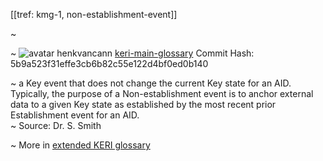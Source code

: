 [[tref: kmg-1, non-establishment-event]]

~ <!-- This is a copy of the saved remote text. Remove it if you like. It is automatically (re)generated -->

~ <span class="meta-info"><span>![avatar](https://avatars.githubusercontent.com/u/479356?v=4) henkvancann</span> <span>[keri-main-glossary](https://github.com/henkvancann/keri-main-glossary)</span> <span class="commit-hash">Commit Hash: 5b9a523f31effe3cb6b82c55e122d4bf0ed0b140</span></span>

~ a Key event that does not change the current Key state for an AID. Typically, the purpose of a Non-establishment event is to anchor external data to a given Key state as established by the most recent prior Establishment event for an AID.  
~ Source: Dr. S. Smith

~ More in <a href="https://weboftrust.github.io/WOT-terms/docs/glossary/non-establishment-event">extended KERI glossary</a>
